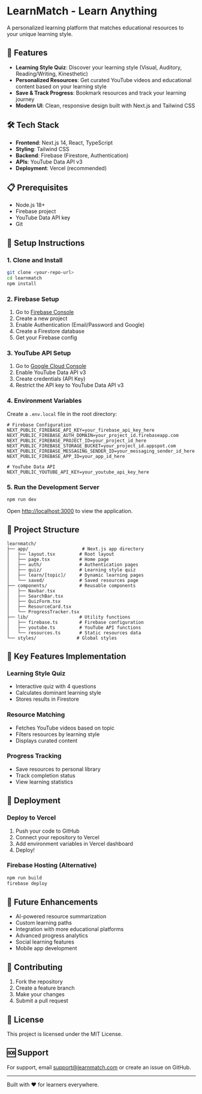 # LearnMatch - Learn Anything

A personalized learning platform that matches educational resources to your unique learning style.

## 🚀 Features

- **Learning Style Quiz**: Discover your learning style (Visual, Auditory, Reading/Writing, Kinesthetic)
- **Personalized Resources**: Get curated YouTube videos and educational content based on your learning style
- **Save & Track Progress**: Bookmark resources and track your learning journey
- **Modern UI**: Clean, responsive design built with Next.js and Tailwind CSS

## 🛠️ Tech Stack

- **Frontend**: Next.js 14, React, TypeScript
- **Styling**: Tailwind CSS
- **Backend**: Firebase (Firestore, Authentication)
- **APIs**: YouTube Data API v3
- **Deployment**: Vercel (recommended)

## 📋 Prerequisites

- Node.js 18+ 
- Firebase project
- YouTube Data API key
- Git

## 🔧 Setup Instructions

### 1. Clone and Install

```bash
git clone <your-repo-url>
cd learnmatch
npm install
```

### 2. Firebase Setup

1. Go to [Firebase Console](https://console.firebase.google.com/)
2. Create a new project
3. Enable Authentication (Email/Password and Google)
4. Create a Firestore database
5. Get your Firebase config

### 3. YouTube API Setup

1. Go to [Google Cloud Console](https://console.cloud.google.com/)
2. Enable YouTube Data API v3
3. Create credentials (API Key)
4. Restrict the API key to YouTube Data API v3

### 4. Environment Variables

Create a `.env.local` file in the root directory:

```env
# Firebase Configuration
NEXT_PUBLIC_FIREBASE_API_KEY=your_firebase_api_key_here
NEXT_PUBLIC_FIREBASE_AUTH_DOMAIN=your_project_id.firebaseapp.com
NEXT_PUBLIC_FIREBASE_PROJECT_ID=your_project_id_here
NEXT_PUBLIC_FIREBASE_STORAGE_BUCKET=your_project_id.appspot.com
NEXT_PUBLIC_FIREBASE_MESSAGING_SENDER_ID=your_messaging_sender_id_here
NEXT_PUBLIC_FIREBASE_APP_ID=your_app_id_here

# YouTube Data API
NEXT_PUBLIC_YOUTUBE_API_KEY=your_youtube_api_key_here
```

### 5. Run the Development Server

```bash
npm run dev
```

Open [http://localhost:3000](http://localhost:3000) to view the application.

## 📁 Project Structure

```
learnmatch/
├── app/                    # Next.js app directory
│   ├── layout.tsx         # Root layout
│   ├── page.tsx           # Home page
│   ├── auth/              # Authentication pages
│   ├── quiz/              # Learning style quiz
│   ├── learn/[topic]/     # Dynamic learning pages
│   └── saved/             # Saved resources page
├── components/            # Reusable components
│   ├── Navbar.tsx
│   ├── SearchBar.tsx
│   ├── QuizForm.tsx
│   ├── ResourceCard.tsx
│   └── ProgressTracker.tsx
├── lib/                   # Utility functions
│   ├── firebase.ts        # Firebase configuration
│   ├── youtube.ts         # YouTube API functions
│   └── resources.ts       # Static resources data
└── styles/               # Global styles
```

## 🎯 Key Features Implementation

### Learning Style Quiz
- Interactive quiz with 4 questions
- Calculates dominant learning style
- Stores results in Firestore

### Resource Matching
- Fetches YouTube videos based on topic
- Filters resources by learning style
- Displays curated content

### Progress Tracking
- Save resources to personal library
- Track completion status
- View learning statistics

## 🚀 Deployment

### Deploy to Vercel

1. Push your code to GitHub
2. Connect your repository to Vercel
3. Add environment variables in Vercel dashboard
4. Deploy!

### Firebase Hosting (Alternative)

```bash
npm run build
firebase deploy
```

## 🔮 Future Enhancements

- AI-powered resource summarization
- Custom learning paths
- Integration with more educational platforms
- Advanced progress analytics
- Social learning features
- Mobile app development

## 🤝 Contributing

1. Fork the repository
2. Create a feature branch
3. Make your changes
4. Submit a pull request

## 📄 License

This project is licensed under the MIT License.

## 🆘 Support

For support, email support@learnmatch.com or create an issue on GitHub.

---

Built with ❤️ for learners everywhere.
